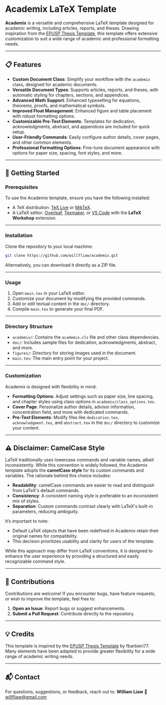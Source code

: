 # Academix LaTeX Template

**Academix** is a versatile and comprehensive LaTeX template designed for academic writing, including articles, reports, and theses. Drawing inspiration from the [EPUSP Thesis Template](https://github.com/fbarbieri77/EPUSP_thesis_template), this template offers extensive customization to suit a wide range of academic and professional formatting needs.

---

## 📋 Features

- **Custom Document Class**: Simplify your workflow with the `academix` class, designed for academic documents.
- **Versatile Document Types**: Supports articles, reports, and theses, with automatic styling for chapters, sections, and appendices.
- **Advanced Math Support**: Enhanced typesetting for equations, theorems, proofs, and mathematical symbols.
- **Improved Float Management**: Enhanced figure and table placement with robust formatting options.
- **Customizable Pre-Text Elements**: Templates for dedication, acknowledgments, abstract, and appendices are included for quick setup.
- **User-Friendly Commands**: Easily configure author details, cover pages, and other common elements.
- **Professional Formatting Options**: Fine-tune document appearance with options for paper size, spacing, font styles, and more.

---

## 🚀 Getting Started

### Prerequisites

To use the Academix template, ensure you have the following installed:
- A TeX distribution: [TeX Live](https://www.tug.org/texlive/) or [MikTeX](https://miktex.org/).
- A LaTeX editor: [Overleaf](https://www.overleaf.com/), [Texmaker](https://www.xm1math.net/texmaker/), or [VS Code](https://code.visualstudio.com/) with the **LaTeX Workshop** extension.

---

### Installation

Clone the repository to your local machine:
```bash
git clone https://github.com/willfliaw/academix.git
```

Alternatively, you can download it directly as a ZIP file.

---

### Usage

1. Open `main.tex` in your LaTeX editor.
2. Customize your document by modifying the provided commands.
3. Add or edit textual content in the `doc/` directory.
4. Compile `main.tex` to generate your final PDF.

---

### Directory Structure

- `academix/`: Contains the `academix.cls` file and other class dependencies.
- `doc/`: Includes sample files for dedication, acknowledgments, abstract, and more.
- `figures/`: Directory for storing images used in the document.
- `main.tex`: The main entry point for your project.

---

### Customization

Academix is designed with flexibility in mind:
- **Formatting Options**: Adjust settings such as paper size, line spacing, and chapter styles using class options in `academix/class_options.tex`.
- **Cover Page**: Personalize author details, advisor information, concentration field, and more with dedicated commands.
- **Pre-Text Elements**: Modify files like `dedication.tex`, `acknowledgment.tex`, and `abstract.tex` in the `doc/` directory to customize your content.

---

## ⚠️ Disclaimer: CamelCase Style

LaTeX traditionally uses lowercase commands and variable names, albeit inconsistently. While this convention is widely followed, the Academix template adopts the **camelCase style** for its custom commands and variables. The rationale behind this choice includes:

- **Readability**: camelCase commands are easier to read and distinguish from LaTeX's default commands.
- **Consistency**: A consistent naming style is preferable to an inconsistent mix of styles.
- **Separation**: Custom commands contrast clearly with LaTeX's built-in parameters, reducing ambiguity.

It’s important to note:
- Default LaTeX objects that have been redefined in Academix retain their original names for compatibility.
- This decision prioritizes usability and clarity for users of the template.

While this approach may differ from LaTeX conventions, it is designed to enhance the user experience by providing a structured and easily recognizable command style.

---

## 🤝 Contributions

Contributions are welcome! If you encounter bugs, have feature requests, or wish to improve the template, feel free to:
1. **Open an Issue**: Report bugs or suggest enhancements.
2. **Submit a Pull Request**: Contribute directly to the repository.

---

## 💡 Credits

This template is inspired by the [EPUSP Thesis Template](https://github.com/fbarbieri77/EPUSP_thesis_template) by fbarbieri77. Many elements have been adapted to provide greater flexibility for a wide range of academic writing needs.

---

## 📬 Contact

For questions, suggestions, or feedback, reach out to:
**William Liaw**
📧 [willfliaw@gmail.com](mailto:willfliaw@gmail.com)
